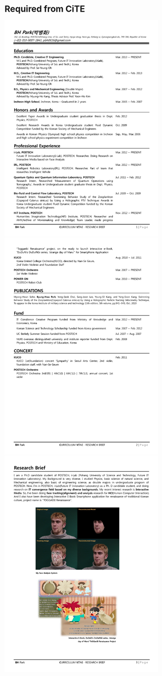 Required from CiTE
================

![alt text](/media/1.png)
![alt text](/media/2.png)
![alt text](/media/3.png)
